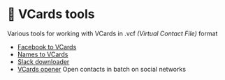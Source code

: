 # 📇 VCards tools

Various tools for working with VCards in .vcf *(Virtual Contact File)* format


- [Facebook to VCards](https://hejny.github.io/vcard-tools/fb-to-vcf) 
- [Names to VCards](https://hejny.github.io/vcard-tools/names-to-vcf) 
- [Slack downloader](https://hejny.github.io/vcard-tools/slack-to-vcf) 
- [VCards opener](https://hejny.github.io/vcard-tools/vcf-opener) Open contacts in batch on social networks

<!-- TODO: Use just simle relative links like /vcf-opener -->


